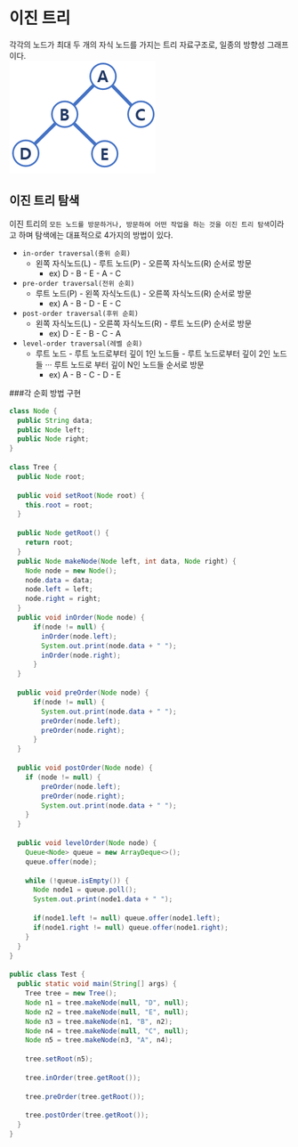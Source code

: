 # 이진 트리
각각의 노드가 최대 두 개의 자식 노드를 가지는 트리 자료구조로, 일종의 방향성 그래프이다.<br>
![img_3.png](img_3.png)
## 이진 트리 탐색
이진 트리의 `모든 노드를 방문하거나, 방문하여 어떤 작업을 하는 것을 이진 트리 탐색`이라고 하며 탐색에는 대표적으로 4가지의 방법이 있다.
* `in-order traversal(중위 순회)`
  * 왼쪽 자식노드(L) - 루트 노드(P) - 오른쪽 자식노드(R) 순서로 방문
    * ex) D - B - E - A - C
* `pre-order traversal(전위 순회)`
  * 루트 노드(P) - 왼쪽 자식노드(L) - 오른쪽 자식노드(R) 순서로 방문
    * ex) A - B - D - E - C
* `post-order traversal(후위 순회)`
  * 왼쪽 자식노드(L) - 오른쪽 자식노드(R) - 루트 노드(P) 순서로 방문
    * ex) D - E - B - C - A
* `level-order traversal(레벨 순회)`
  * 루트 노드 - 루트 노드로부터 깊이 1인 노드들 - 루트 노드로부터 깊이 2인 노드들 ··· 루트 노드로 부터 깊이 N인 노드들 순서로 방문
    * ex) A - B - C - D - E
    
###각 순회 방법 구현

```java
class Node {
  public String data;
  public Node left;
  public Node right;
}

class Tree {
  public Node root;

  public void setRoot(Node root) {
    this.root = root;
  }

  public Node getRoot() {
    return root;
  }
  public Node makeNode(Node left, int data, Node right) {
    Node node = new Node();
    node.data = data;
    node.left = left;
    node.right = right;
  }
  public void inOrder(Node node) {
      if(node != null) {
        inOrder(node.left);
        System.out.print(node.data + " ");
        inOrder(node.right);
      }
  }
  
  public void preOrder(Node node) {
      if(node != null) {
        System.out.print(node.data + " ");
        preOrder(node.left);
        preOrder(node.right);
      }
  }
  
  public void postOrder(Node node) {
    if (node != null) {
        preOrder(node.left);
        preOrder(node.right);
        System.out.print(node.data + " ");
    }
  }
  
  public void levelOrder(Node node) {
    Queue<Node> queue = new ArrayDeque<>();
    queue.offer(node);

    while (!queue.isEmpty()) {
      Node node1 = queue.poll();
      System.out.print(node1.data + " ");

      if(node1.left != null) queue.offer(node1.left);
      if(node1.right != null) queue.offer(node1.right);
    }
  }
}

public class Test {
  public static void main(String[] args) {
    Tree tree = new Tree();
    Node n1 = tree.makeNode(null, "D", null);
    Node n2 = tree.makeNode(null, "E", null);
    Node n3 = tree.makeNode(n1, "B", n2);
    Node n4 = tree.makeNode(null, "C", null);
    Node n5 = tree.makeNode(n3, "A", n4);
    
    tree.setRoot(n5);
    
    tree.inOrder(tree.getRoot());

    tree.preOrder(tree.getRoot());
    
    tree.postOrder(tree.getRoot());
  }
}

```
